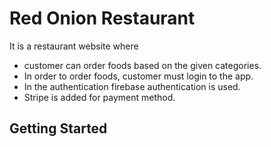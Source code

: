# Red Onion Restaurant
It is a restaurant website where 
- customer can order foods based on the given categories. 
- In order to order foods, customer must login to the app. 
- In the authentication firebase authentication is used. 
- Stripe is added for payment method.

## Getting Started

